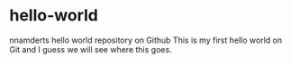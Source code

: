 # hello-world
nnamderts hello world repository on Github
This is my first hello world on Git and I guess we will see where this goes.
